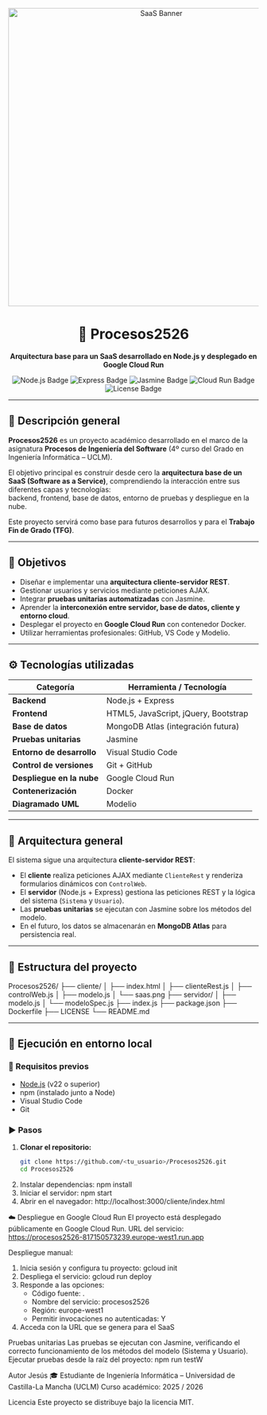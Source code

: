 <p align="center">
  <img src="./cliente/saas.png" alt="SaaS Banner" width="600"/>
</p>

<h1 align="center">🚀 Procesos2526</h1>

<p align="center">
  <b>Arquitectura base para un SaaS desarrollado en Node.js y desplegado en Google Cloud Run</b>
</p>

<p align="center">
  <img src="https://img.shields.io/badge/Node.js-v22.0.0-green?logo=node.js" alt="Node.js Badge"/>
  <img src="https://img.shields.io/badge/Express.js-4.x-blue?logo=express" alt="Express Badge"/>
  <img src="https://img.shields.io/badge/Jasmine-5.1-orange?logo=jasmine" alt="Jasmine Badge"/>
  <img src="https://img.shields.io/badge/Google%20Cloud%20Run-Deployed-success?logo=googlecloud" alt="Cloud Run Badge"/>
  <img src="https://img.shields.io/badge/License-MIT-yellow" alt="License Badge"/>
</p>

---

## 🧠 Descripción general

**Procesos2526** es un proyecto académico desarrollado en el marco de la asignatura **Procesos de Ingeniería del Software** (4º curso del Grado en Ingeniería Informática – UCLM).

El objetivo principal es construir desde cero la **arquitectura base de un SaaS (Software as a Service)**, comprendiendo la interacción entre sus diferentes capas y tecnologías:  
backend, frontend, base de datos, entorno de pruebas y despliegue en la nube.

Este proyecto servirá como base para futuros desarrollos y para el **Trabajo Fin de Grado (TFG)**.

---

## 🎯 Objetivos

- Diseñar e implementar una **arquitectura cliente-servidor REST**.  
- Gestionar usuarios y servicios mediante peticiones AJAX.  
- Integrar **pruebas unitarias automatizadas** con Jasmine.  
- Aprender la **interconexión entre servidor, base de datos, cliente y entorno cloud**.  
- Desplegar el proyecto en **Google Cloud Run** con contenedor Docker.  
- Utilizar herramientas profesionales: GitHub, VS Code y Modelio.

---

## ⚙️ Tecnologías utilizadas

| Categoría | Herramienta / Tecnología |
|------------|---------------------------|
| **Backend** | Node.js + Express |
| **Frontend** | HTML5, JavaScript, jQuery, Bootstrap |
| **Base de datos** | MongoDB Atlas (integración futura) |
| **Pruebas unitarias** | Jasmine |
| **Entorno de desarrollo** | Visual Studio Code |
| **Control de versiones** | Git + GitHub |
| **Despliegue en la nube** | Google Cloud Run |
| **Contenerización** | Docker |
| **Diagramado UML** | Modelio |

---

## 🧩 Arquitectura general

El sistema sigue una arquitectura **cliente-servidor REST**:

- El **cliente** realiza peticiones AJAX mediante `ClienteRest` y renderiza formularios dinámicos con `ControlWeb`.  
- El **servidor** (Node.js + Express) gestiona las peticiones REST y la lógica del sistema (`Sistema` y `Usuario`).  
- Las **pruebas unitarias** se ejecutan con Jasmine sobre los métodos del modelo.  
- En el futuro, los datos se almacenarán en **MongoDB Atlas** para persistencia real.

---

## 📁 Estructura del proyecto
Procesos2526/
├── cliente/
│ ├── index.html
│ ├── clienteRest.js
│ ├── controlWeb.js
│ ├── modelo.js
│ └── saas.png
├── servidor/
│ ├── modelo.js
│ └── modeloSpec.js
├── index.js
├── package.json
├── Dockerfile
├── LICENSE
└── README.md


--------------------------------------------------------------------

## 🧪 Ejecución en entorno local

### 🔧 Requisitos previos

- [Node.js](https://nodejs.org/en/download) (v22 o superior)  
- npm (instalado junto a Node)  
- Visual Studio Code  
- Git

### ▶️ Pasos

1. **Clonar el repositorio:**
   ```bash
   git clone https://github.com/<tu_usuario>/Procesos2526.git
   cd Procesos2526
2. Instalar dependencias:
  npm install
3. Iniciar el servidor:
  npm start
4. Abrir en el navegador:
  http://localhost:3000/cliente/index.html

☁️ Despliegue en Google Cloud Run
El proyecto está desplegado públicamente en Google Cloud Run.
URL del servicio:
  https://procesos2526-817150573239.europe-west1.run.app

Despliegue manual:
1. Inicia sesión y configura tu proyecto:
   gcloud init
2. Despliega el servicio:
   gcloud run deploy
3. Responde a las opciones:
   - Código fuente: .
   - Nombre del servicio: procesos2526
   - Región: europe-west1
   - Permitir invocaciones no autenticadas: Y
4. Acceda con la URL que se genera para el SaaS

Pruebas unitarias
Las pruebas se ejecutan con Jasmine, verificando el correcto funcionamiento de los métodos del modelo (Sistema y Usuario).
Ejecutar pruebas desde la raíz del proyecto: npm run testW

Autor
Jesús
🎓 Estudiante de Ingeniería Informática – Universidad de Castilla-La Mancha (UCLM)
Curso académico: 2025 / 2026

Licencia
Este proyecto se distribuye bajo la licencia MIT.
